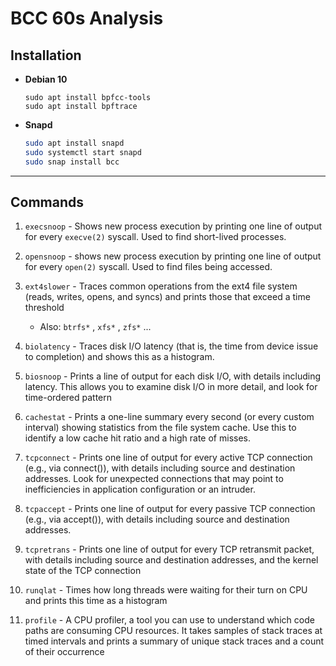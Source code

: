 # BCC 60s Analysis

## Installation

* __Debian 10__

    ```
    sudo apt install bpfcc-tools
    sudo apt install bpftrace
    ```
* __Snapd__

    ```bash
    sudo apt install snapd
    sudo systemctl start snapd
    sudo snap install bcc
    ```

---

## Commands

1. `execsnoop` - Shows new process execution by printing one line of output for every `execve(2)`
syscall. Used to find short-lived processes.

2. `opensnoop` - shows new process execution by printing one line of output for every `open(2)`
syscall. Used to find files being accessed.

3. `ext4slower` - Traces common operations from the ext4 file system (reads, writes, opens, and
syncs) and prints those that exceed a time threshold 
    
    * Also: `btrfs*` , `xfs*` , `zfs*` ...

4.  `biolatency` - Traces disk I/O latency (that is, the time from device issue to completion) and
shows this as a histogram.

5. `biosnoop` - Prints a line of output for each disk I/O, with details including latency. This allows
you to examine disk I/O in more detail, and look for time-ordered pattern

6. `cachestat` - Prints a one-line summary every second (or every custom interval) showing statistics
from the file system cache. Use this to identify a low cache hit ratio and a high rate of misses.

7. `tcpconnect` - Prints one line of output for every active TCP connection (e.g., via connect()), with
details including source and destination addresses. Look for unexpected connections that may
point to inefficiencies in application configuration or an intruder.

8. `tcpaccept` - Prints one line of output for every passive
TCP connection (e.g., via accept()), with details including source and destination addresses.

9. `tcpretrans` - Prints one line of output for every TCP retransmit packet, with details including
source and destination addresses, and the kernel state of the TCP connection

10. `runqlat` - Times how long threads were waiting for their turn on CPU and prints this time as a
histogram

11. `profile` - A CPU profiler, a tool you can use to understand which code paths are consuming
CPU resources. It takes samples of stack traces at timed intervals and prints a summary of unique
stack traces and a count of their occurrence

